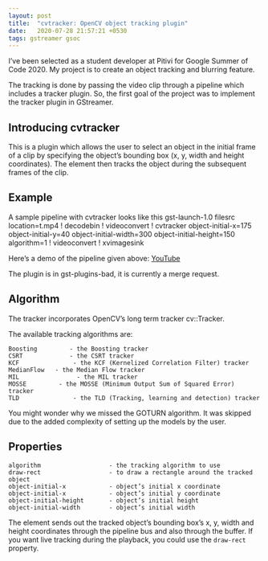 ```yaml
---
layout: post
title:  "cvtracker: OpenCV object tracking plugin"
date:   2020-07-28 21:57:21 +0530
tags: gstreamer gsoc
---
```

I’ve been selected as a student developer at Pitivi for Google Summer of Code 2020. 
My project is to create an object tracking and blurring feature.

The tracking is done by passing the video clip through a pipeline which includes a tracker plugin.
So, the first goal of the project was to implement the tracker plugin in GStreamer.

## Introducing cvtracker
This is a plugin which allows the user to select an object in the initial frame of a clip by specifying the object’s bounding box (x, y, width and height coordinates). The element then tracks the object during the subsequent frames of the clip.

## Example
A sample pipeline with cvtracker looks like this
gst-launch-1.0 filesrc location=t.mp4 ! decodebin ! videoconvert ! cvtracker object-initial-x=175 object-initial-y=40 object-initial-width=300 object-initial-height=150 algorithm=1 ! videoconvert ! xvimagesink

Here’s a demo of the pipeline given above: [YouTube](https://youtu.be/K99qTfsvHnc)

The plugin is in gst-plugins-bad, it is currently a merge request.

## Algorithm
The tracker incorporates OpenCV’s long term tracker cv::Tracker.

The available tracking algorithms are:

    Boosting         - the Boosting tracker
    CSRT             - the CSRT tracker
    KCF               - the KCF (Kernelized Correlation Filter) tracker
    MedianFlow   - the Median Flow tracker
    MIL                - the MIL tracker
    MOSSE         - the MOSSE (Minimum Output Sum of Squared Error) tracker
    TLD               - the TLD (Tracking, learning and detection) tracker

You might wonder why we missed the GOTURN algorithm. It was skipped due to the added complexity of setting up the models by the user.

## Properties
    algorithm                   - the tracking algorithm to use
    draw-rect                   - to draw a rectangle around the tracked object
    object-initial-x            - object’s initial x coordinate
    object-initial-x            - object’s initial y coordinate
    object-initial-height       - object’s initial height
    object-initial-width        - object’s initial width

The element sends out the tracked object’s bounding box’s x, y, width and height coordinates through the pipeline bus and also through the buffer. If you want live tracking during the playback, you could use the `draw-rect` property.
